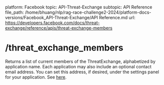 platform: Facebook
topic: API-Threat-Exchange
subtopic: API Reference
file_path: /home/bhuang/nlp/rag-race-challenge2-2024/platform-docs-versions/Facebook_API-Threat-Exchange/API Reference.md
url: https://developers.facebook.com/docs/threat-exchange/reference/apis/threat-exchange-members

# /threat\_exchange\_members

Returns a list of current members of the ThreatExchange, alphabetized by application name. Each application may also include an optional contact email address. You can set this address, if desired, under the settings panel for your application. See [here](https://developers.facebook.com/apps).